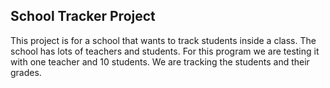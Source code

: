 ## School Tracker Project

This project is for a school that wants to track students inside a class.  The school has lots of teachers and students. For this program we are testing it with one teacher and 10 students. We are tracking the students and their grades.
